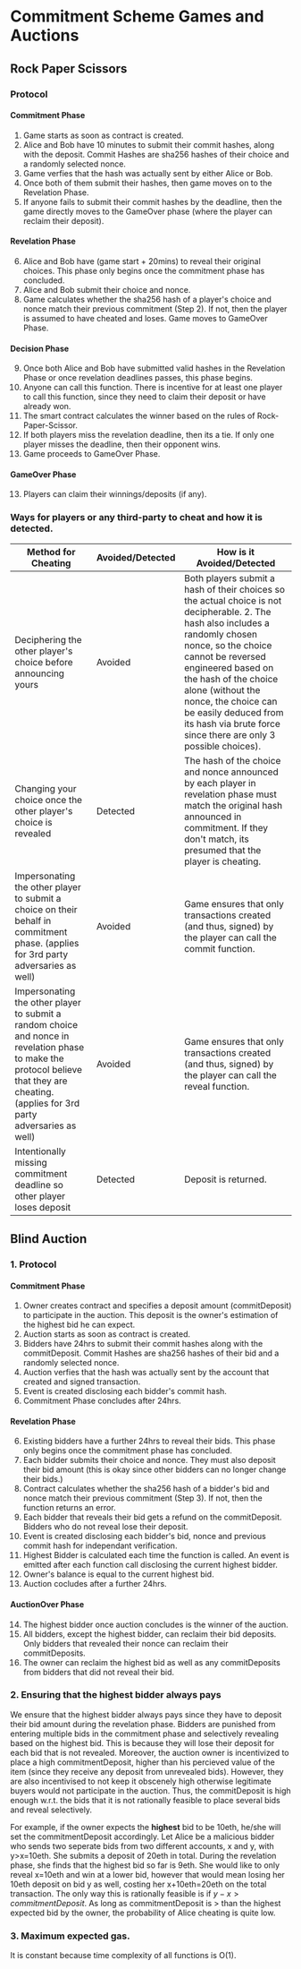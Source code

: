# Commitment Scheme Games and Auctions

## Rock Paper Scissors

### Protocol

#### Commitment Phase
1. Game starts as soon as contract is created.
2. Alice and Bob have 10 minutes to submit their commit hashes, along with the deposit. Commit Hashes are sha256 hashes of their choice and a randomly selected nonce.
3. Game verfies that the hash was actually sent by either Alice or Bob.
4. Once both of them submit their hashes, then game moves on to the Revelation Phase.
5. If anyone fails to submit their commit hashes by the deadline, then the game directly moves to the GameOver phase (where the player can reclaim their deposit).

#### Revelation Phase
6. Alice and Bob have (game start + 20mins) to reveal their original choices. This phase only begins once the commitment phase has concluded.
7. Alice and Bob submit their choice and nonce.
8. Game calculates whether the sha256 hash of a player's choice and nonce match their previous commitment (Step 2). If not, then the player is assumed to have cheated and loses. Game moves to GameOver Phase.

#### Decision Phase
9. Once both Alice and Bob have submitted valid hashes in the Revelation Phase or once revelation deadlines passes, this phase begins.
10. Anyone can call this function. There is incentive for at least one player to call this function, since they need to claim their deposit or have already won.
11. The smart contract calculates the winner based on the rules of Rock-Paper-Scissor.
12. If both players miss the revelation deadline, then its a tie. If only one player misses the deadline, then their opponent wins.
13. Game proceeds to GameOver Phase.

#### GameOver Phase
13. Players can claim their winnings/deposits (if any).

### Ways for players or any third-party to cheat and how it is detected.
|Method for Cheating   |Avoided/Detected   |How is it Avoided/Detected
|---|---|---|
Deciphering the other player's choice before announcing yours | Avoided| Both players submit a hash of their choices so the actual choice is not decipherable. 2. The hash also includes a randomly chosen nonce, so the choice cannot be reversed engineered based on the hash of the choice alone (without the nonce, the choice can be easily deduced from its hash via brute force since there are only 3 possible choices).|
Changing your choice once the other player's choice is revealed| Detected| The hash of the choice and nonce announced by each player in revelation phase must match the original hash announced in commitment. If they don't match, its presumed that the player is cheating.|
Impersonating the other player to submit a choice on their behalf in commitment phase. (applies for 3rd party adversaries as well)| Avoided| Game ensures that only transactions created (and thus, signed) by the player can call the commit function.|
Impersonating the other player to submit a random choice and nonce in revelation phase to make the protocol believe that they are cheating. (applies for 3rd party adversaries as well)| Avoided| Game ensures that only transactions created (and thus, signed) by the player can call the reveal function.|
Intentionally missing commitment deadline so other player loses deposit| Detected| Deposit is returned.


## Blind Auction

### 1. Protocol
#### Commitment Phase
1. Owner creates contract and specifies a deposit amount (commitDeposit) to participate in the auction. This deposit is the owner's estimation of the highest bid he can expect.
2. Auction starts as soon as contract is created.
2. Bidders have 24hrs to submit their commit hashes along with the commitDeposit. Commit Hashes are sha256 hashes of their bid and a randomly selected nonce.
3. Auction verfies that the hash was actually sent by the account that created and signed transaction.
4. Event is created disclosing each bidder's commit hash.
5. Commitment Phase concludes after 24hrs.

#### Revelation Phase
6. Existing bidders have a further 24hrs to reveal their bids. This phase only begins once the commitment phase has concluded.
7. Each bidder submits their choice and nonce. They must also deposit their bid amount (this is okay since other bidders can no longer change their bids.)
8. Contract calculates whether the sha256 hash of a bidder's bid and nonce match their previous commitment (Step 3). If not, then the function returns an error.
9. Each bidder that reveals their bid gets a refund on the commitDeposit. Bidders who do not reveal lose their deposit.
9. Event is created disclosing each bidder's bid, nonce and previous commit hash for independant verification.
10. Highest Bidder is calculated each time the function is called. An event is emitted after each function call disclosing the current highest bidder.
11. Owner's balance is equal to the current highest bid.
11. Auction cocludes after a further 24hrs.

#### AuctionOver Phase
14. The highest bidder once auction concludes is the winner of the auction.
13. All bidders, except the highest bidder, can reclaim their bid deposits. Only bidders that revealed their nonce can reclaim their commitDeposits.
16. The owner can reclaim the highest bid as well as any commitDeposits from bidders that did not reveal their bid.

### 2. Ensuring that the highest bidder always pays
We ensure that the highest bidder always pays since they have to deposit their bid amount during the revelation phase. Bidders are punished from entering multiple bids in the commitment phase and selectively revealing based on the highest bid. This is because they will lose their deposit for each bid that is not revealed. Moreover, the auction owner is incentivized to place a high commitmentDeposit, higher than his percieved value of the item (since they receive any deposit from unrevealed bids). However, they are also incentivised to not keep it obscenely high otherwise legitimate buyers would not participate in the auction. Thus, the commitDeposit is high enough w.r.t. the bids that it is not rationally feasible to place several bids and reveal selectively. 

For example, if the owner expects the <b>highest</b> bid to be 10eth, he/she will set the commitmentDeposit accordingly. Let Alice be a malicious bidder who sends two seperate bids from two different accounts, x and y, with y>x=10eth. She submits a deposit of 20eth in total. During the revelation phase, she finds that the highest bid so far is 9eth. She would like to only reveal x=10eth and win at a lower bid, however that would mean losing her 10eth deposit on bid y as well, costing her x+10eth=20eth on the total transaction. The only way this is rationally feasible is if $y-x>commitmentDeposit$. As long as commitmentDeposit is > than the highest expected bid by the owner, the probability of Alice cheating is quite low.

### 3. Maximum expected gas.
It is constant because time complexity of all functions is O(1).



